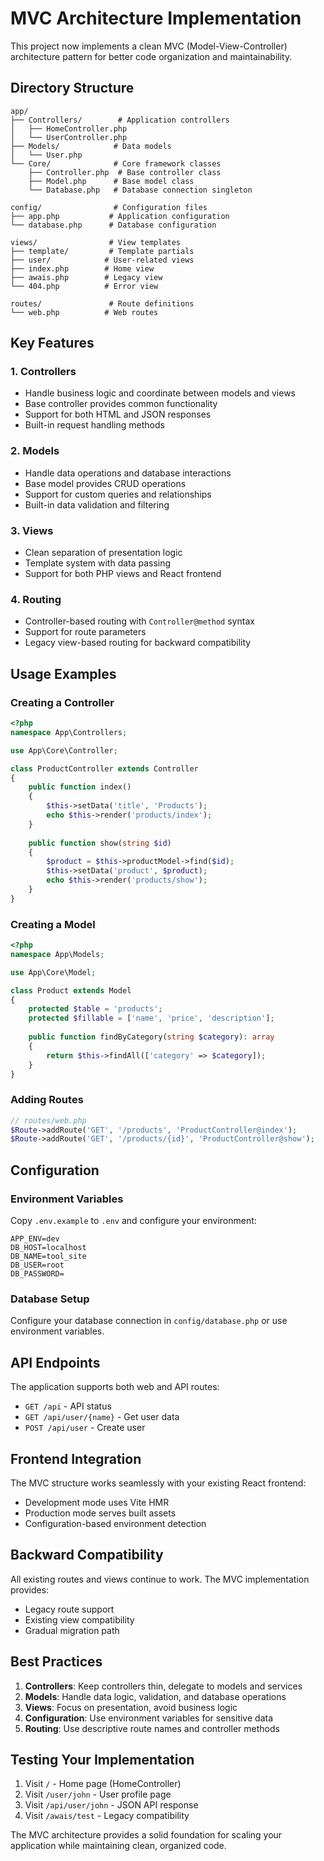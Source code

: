 # MVC Architecture Implementation

This project now implements a clean MVC (Model-View-Controller) architecture pattern for better code organization and maintainability.

## Directory Structure

```
app/
├── Controllers/        # Application controllers
│   ├── HomeController.php
│   └── UserController.php
├── Models/            # Data models
│   └── User.php
└── Core/              # Core framework classes
    ├── Controller.php  # Base controller class
    ├── Model.php      # Base model class
    └── Database.php   # Database connection singleton

config/                # Configuration files
├── app.php           # Application configuration
└── database.php      # Database configuration

views/                # View templates
├── template/         # Template partials
├── user/            # User-related views
├── index.php        # Home view
├── awais.php        # Legacy view
└── 404.php          # Error view

routes/               # Route definitions
└── web.php          # Web routes
```

## Key Features

### 1. **Controllers**
- Handle business logic and coordinate between models and views
- Base controller provides common functionality
- Support for both HTML and JSON responses
- Built-in request handling methods

### 2. **Models**
- Handle data operations and database interactions
- Base model provides CRUD operations
- Support for custom queries and relationships
- Built-in data validation and filtering

### 3. **Views**
- Clean separation of presentation logic
- Template system with data passing
- Support for both PHP views and React frontend

### 4. **Routing**
- Controller-based routing with `Controller@method` syntax
- Support for route parameters
- Legacy view-based routing for backward compatibility

## Usage Examples

### Creating a Controller

```php
<?php
namespace App\Controllers;

use App\Core\Controller;

class ProductController extends Controller
{
    public function index()
    {
        $this->setData('title', 'Products');
        echo $this->render('products/index');
    }
    
    public function show(string $id)
    {
        $product = $this->productModel->find($id);
        $this->setData('product', $product);
        echo $this->render('products/show');
    }
}
```

### Creating a Model

```php
<?php
namespace App\Models;

use App\Core\Model;

class Product extends Model
{
    protected $table = 'products';
    protected $fillable = ['name', 'price', 'description'];
    
    public function findByCategory(string $category): array
    {
        return $this->findAll(['category' => $category]);
    }
}
```

### Adding Routes

```php
// routes/web.php
$Route->addRoute('GET', '/products', 'ProductController@index');
$Route->addRoute('GET', '/products/{id}', 'ProductController@show');
```

## Configuration

### Environment Variables
Copy `.env.example` to `.env` and configure your environment:

```env
APP_ENV=dev
DB_HOST=localhost
DB_NAME=tool_site
DB_USER=root
DB_PASSWORD=
```

### Database Setup
Configure your database connection in `config/database.php` or use environment variables.

## API Endpoints

The application supports both web and API routes:

- `GET /api` - API status
- `GET /api/user/{name}` - Get user data
- `POST /api/user` - Create user

## Frontend Integration

The MVC structure works seamlessly with your existing React frontend:

- Development mode uses Vite HMR
- Production mode serves built assets
- Configuration-based environment detection

## Backward Compatibility

All existing routes and views continue to work. The MVC implementation provides:

- Legacy route support
- Existing view compatibility
- Gradual migration path

## Best Practices

1. **Controllers**: Keep controllers thin, delegate to models and services
2. **Models**: Handle data logic, validation, and database operations
3. **Views**: Focus on presentation, avoid business logic
4. **Configuration**: Use environment variables for sensitive data
5. **Routing**: Use descriptive route names and controller methods

## Testing Your Implementation

1. Visit `/` - Home page (HomeController)
2. Visit `/user/john` - User profile page
3. Visit `/api/user/john` - JSON API response
4. Visit `/awais/test` - Legacy compatibility

The MVC architecture provides a solid foundation for scaling your application while maintaining clean, organized code.
